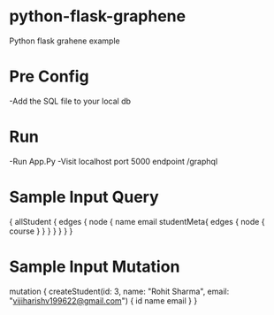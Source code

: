 # python-flask-graphene
Python flask grahene example

# Pre Config
  -Add the SQL file to your local db
# Run
  -Run App.Py
  -Visit localhost port 5000 endpoint /graphql 
# Sample Input Query
{
  allStudent {
    edges {
      node {
        name
        email
        studentMeta{
          edges {
            node {
              course
            }
          }
        }
      }
    }
  }
}

# Sample Input Mutation
mutation {
  createStudent(id: 3, name: "Rohit Sharma", email: "vijiharishv199622@gmail.com") {
    id
    name
    email
  }
}



